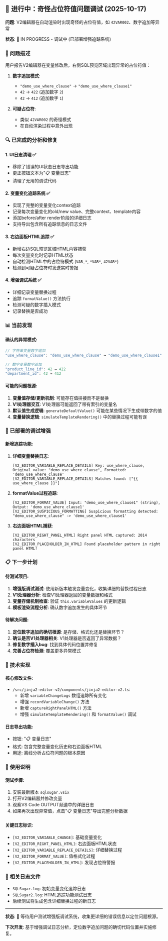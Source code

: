 ## 🚧 进行中：奇怪占位符值问题调试 (2025-10-17)

**问题**: V2编辑器在自动渲染时出现奇怪的占位符值，如 `42VAR002`、数字追加等异常

**状态**: 🔄 IN PROGRESS - 调试中 (已部署增强追踪系统)

### 🎯 问题描述

用户报告V2编辑器在变量修改后，右侧SQL预览区域出现异常的占位符值：

1. **数字追加模式**:
   - `"demo_use_where_clause"` → `"demo_use_where_clause1"`
   - `42` → `422` (追加数字 `2`)
   - `42` → `412` (追加数字 `1`)

2. **可疑占位符**:
   - 类似 `42VAR002` 的奇怪模式
   - 在自动渲染过程中意外出现

### 🔍 已完成的分析和修复

#### 1. **UI日志清理** ✅
- 移除了错误的UI状态日志导出功能
- 更正按钮文本为"📋 变量日志"
- 清理了无用的调试代码

#### 2. **变量变化追踪系统** ✅
- 实现了完整的变量变化context追踪
- 记录每次变量变化的old/new value、完整context、template内容
- 添加before/after render阶段的详细日志
- 支持导出包含所有追踪信息的日志文件

#### 3. **右边面板HTML追踪** ✅
- 新增右边SQL预览区域HTML内容捕获
- 每次变量变化时记录HTML状态
- 自动检测HTML中的占位符模式 (`VAR_*`, `*VAR*`, `42VAR*`)
- 检测到可疑占位符时发送实时警报

#### 4. **增强调试系统** ✅
- 详细记录变量替换过程
- 追踪 `formatValue()` 方法执行
- 检测可疑的数字插入模式
- 记录替换是否成功

### 📊 当前发现

#### **确认的异常模式**:
```javascript
// 字符串变量数字追加
"use_where_clause": "demo_use_where_clause" → "demo_use_where_clause1"

// 数字变量数字追加
"product_line_id": 42 → 422
"department_id": 42 → 412
```

#### **可能的问题根源**:
1. **变量值存储/更新机制**: 可能存在值拼接而不是替换
2. **V1处理器交互**: V1处理器可能返回了带有索引的变量名
3. **默认值生成逻辑**: `generateDefaultValue()` 可能在某些情况下生成带数字的值
4. **变量替换逻辑**: `simulateTemplateRendering()` 中的替换过程可能有误

### 🚀 已部署的调试增强

#### **新增追踪功能**:
1. **详细变量替换日志**:
   ```
   [V2_EDITOR_VARIABLE_REPLACE_DETAILS] Key: use_where_clause, Original value: "demo_use_where_clause", Formatted: 'demo_use_where_clause'
   [V2_EDITOR_VARIABLE_REPLACE_DETAILS] Matches found: ["{{ use_where_clause }}"]
   ```

2. **formatValue过程追踪**:
   ```
   [V2_EDITOR_FORMAT_VALUE] Input: "demo_use_where_clause1" (string), Output: 'demo_use_where_clause1'
   [V2_EDITOR_SUSPICIOUS_FORMATTING] Suspicious formatting detected: "demo_use_where_clause" -> 'demo_use_where_clause1'
   ```

3. **右边面板HTML捕获**:
   ```
   [V2_EDITOR_RIGHT_PANEL_HTML] Right panel HTML captured: 2014 characters
   [V2_EDITOR_PLACEHOLDER_IN_HTML] Found placeholder pattern in right panel HTML!
   ```

### 📋 下一步计划

#### **待测试项目**:
1. **增强版调试测试**: 使用新版本触发变量变化，收集详细的替换过程日志
2. **V1处理器分析**: 检查V1处理器返回的变量数据和格式
3. **变量存储机制检查**: 验证 `this.variableValues` 的更新逻辑
4. **模板渲染流程分析**: 确认数字追加发生的具体环节

#### **待解决问题**:
1. **定位数字追加的确切根源**: 是存储、格式化还是替换环节？
2. **确认是否V1处理器相关**: V1处理器是否返回了异常数据？
3. **修复数字插入bug**: 找到具体代码位置并修复
4. **完善占位符检测**: 覆盖更多异常模式

### 🔧 技术实现

#### **核心修改文件**:
- `/src/jinja2-editor-v2/components/jinja2-editor-v2.ts`:
  - 新增 `variableChangeLogs` 数组追踪所有变化
  - 增强 `recordVariableChange()` 方法
  - 新增 `captureRightPanelHTML()` 方法
  - 增强 `simulateTemplateRendering()` 和 `formatValue()` 调试

#### **日志导出功能**:
- 按钮: "📋 变量日志"
- 格式: 包含完整变量变化历史和右边面板HTML
- 用途: 离线分析占位符问题的根本原因

### 📝 使用说明

#### **测试步骤**:
1. 安装最新版本 `sqlsugar.vsix`
2. 打开V2编辑器并修改变量
3. 观察VS Code OUTPUT频道中的详细日志
4. 如果再次出现异常值，点击"📋 变量日志"导出完整分析数据

#### **关键日志标识**:
- `[V2_EDITOR_VARIABLE_CHANGE]`: 基础变量变化
- `[V2_EDITOR_RIGHT_PANEL_HTML]`: 右边面板HTML状态
- `[V2_EDITOR_VARIABLE_REPLACE_DETAILS]`: 详细替换过程
- `[V2_EDITOR_FORMAT_VALUE]`: 值格式化过程
- `[V2_EDITOR_PLACEHOLDER_IN_HTML]`: 发现占位符警报

### 📄 相关日志文件

- `SQLSugar.log`: 初始变量变化追踪日志
- `SQLSugar2.log`: HTML追踪功能测试日志
- 后续测试将生成包含详细替换过程的新日志

---

**状态**: 🔄 等待用户测试增强版调试系统，收集更详细的错误信息以定位问题根源。

**下次开发**: 基于增强调试日志分析，定位数字追加问题的确切代码位置并实施修复。